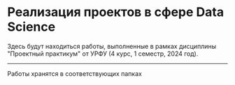 # Реализация проектов в сфере Data Science 

Здесь будут находиться работы, выполненные в рамках дисциплины "Проектный практикум" от УРФУ (4 курс, 1 семестр, 2024 год).   

<hr></hr>  

Работы хранятся в соответствующих папках

 
